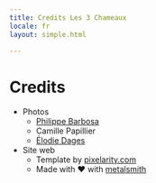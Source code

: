 ```yaml
---
title: Credits Les 3 Chameaux
locale: fr
layout: simple.html

---
```



<h1>Credits</h1>

 - Photos
    - [Philippe Barbosa](http://philippebarbosa.com)
    - Camille Papillier
    - [Élodie Dages](elodiedages.com)
 - Site web
    - Template by [pixelarity.com](http://pixelarity.com)
    - Made with ❤ with [metalsmith](http://metalsmith.io)

